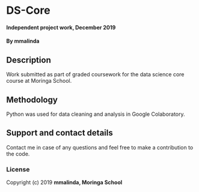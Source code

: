 # DS-Core
#### Independent project work, December 2019
#### By **mmalinda**
## Description
Work submitted as part of graded coursework for the data science core course at Moringa School.
## Methodology
Python was used for data cleaning and analysis in Google Colaboratory. 
## Support and contact details
Contact me in case of any questions and feel free to make a contribution to the code.
### License
Copyright (c) 2019 **mmalinda, Moringa School**
